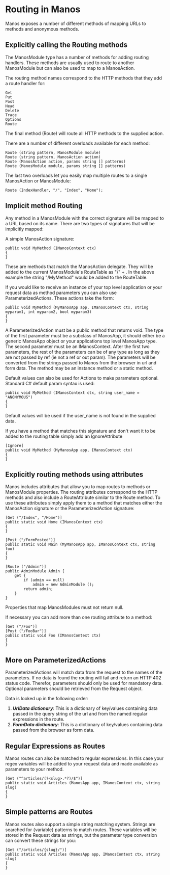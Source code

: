 Routing in Manos
================

Manos exposes a number of different methods of mapping URLs to methods and anonymous methods.

Explicitly calling the Routing methods
--------------------------------------

The ManosModule type has a number of methods for adding routing handlers. These methods are usually used to route to another ManosModule
but can also be used to map to a ManosAction.

The routing method names correspond to the HTTP methods that they add a route handler for:

    Get
    Put
    Post
    Head
    Delete
    Trace
    Options
    Route

The final method (Route) will route all HTTP methods to the supplied action.

There are a number of different overloads available for each method:

    Route (string pattern, ManosModule module)
    Route (string pattern, ManosAction action)
    Route (ManosAction action, params string [] patterns)
    Route (ManosModule module, params string [] patterns)

The last two overloads let you easily map multiple routes to a single ManosAction or ManosModule:

    Route (IndexHandler, "/", "Index", "Home");



Implicit method Routing
-----------------------

Any method in a ManosModule with the correct signature will be mapped to a URL based on its name. There are two types of signatures that will be implicitly mapped:

A simple ManosAction signature:

    public void MyMethod (IManosContext ctx)
    {
    }

These are methods that match the ManosAction delegate. They will be added to the current ManosModule's RouteTable as "/" + <Method Name>. In the above example
the string "/MyMethod" would be added to the RouteTable.

If you would like to receive an instance of your top level application or your request data as method parameters you can also use ParameterizedActions. These actions take
the form:

    public void MyMethod (MyManosApp app, IManosContext ctx, string myparam1, int myparam2, bool myparam3)
    {
    }

A ParameterizedAction must be a public method that returns void. The type of the first parameter must be a subclass of ManosApp,
it should either be a generic ManosApp object or your applications top level ManosApp type. The second parameter must be an IManosContext. After
the first two parameters, the rest of the parameters can be of any type as long as they are not passed by ref (ie not a ref or out param). The
parameters will be converted from the strings passed to Manos from the browser in url and form data. The method may be an instance method or a static method.

Default values can also be used for Actions to make parameters optional.  Standard C# default param syntax is used:

    public void MyMethod (IManosContext ctx, string user_name = "ANONYMOUS")
    {
    }

Default values will be used if the user_name is not found in the supplied data.

If you have a method that matches this signature and don't want it to be added to the routing table simply add an IgnoreAttribute

    [Ignore]
    public void MyMethod (MyManosApp app, IManosContext ctx)
    {
    }


Explicitly routing methods using attributes
-------------------------------------------

Manos includes attributes that allow you to map routes to methods or ManosModule properties. The routing attributes correspond to the HTTP methods and also
include a RouteAttribute similar to the Route method. To use these attributes simply apply them to a method that matches either the ManosAction signature
or the ParameterizedAction signature:

    [Get ("/Index", "/Home")]
    public static void Home (IManosContext ctx)
    {
    }

    [Post ("/FormPosted")]
    public static void Main (MyManosApp app, IManosContext ctx, string foo)
    {
    }

    [Route ("/Admin")]
    public AdminModule Admin {
        get {
            if (admin == null)
                admin = new AdminModule ();
            return admin;
        }
    }

Properties that map ManosModules must not return null.

If necessary you can add more than one routing attribute to a method:

    [Get ("/Foo")]
    [Post ("/FooBar")]
    public static void Foo (IManosContext ctx)
    {
    }


More on ParameterizedActions
----------------------------

ParameterizedActions will match data from the request to the names of the parameters. If no data is found the routing will fail and return an HTTP 402 status code. Therefor, parameters should only be used for mandatory data. Optional parameters should be retrieved from the Request object.

Data is looked up in the following order:

1. ***UrlData dictionary***: This is a dictionary of key/values containing data passed in the query string of the url and from the named regular expressions in the route.
2. ***FormData dictionary***: This is a dictionary of key/values containing data passed from the browser as form data.


Regular Expressions as Routes
-----------------------------

Manos routes can also be matched to regular expressions. In this case your regex variables will be added to your request data and made available as parameters to your method.

    [Get ("^articles/(?<slug>.*?)/$")]
    public static void Articles (ManosApp app, IManosContext ctx, string slug)
    {
    }
 

Simple patterns are Routes
--------------------------

Manos routes also support a simple string matching system. Strings are searched for {variable} patterns to match routes. These variables will be stored in the Request
data as strings, but the parameter type conversion can convert these strings for you:

    [Get ("/articles/{slug}/")]
    public static void Articles (ManosApp app, IManosContext ctx, string slug)
    {
    }



